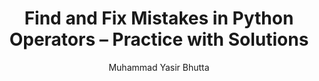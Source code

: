 ---
layout: find-fix-mistakes
title: "Find and Fix Mistakes in Python Operators – Practice with Solutions"
description: Sharpen your Python skills by identifying and correcting mistakes in operator usage. This hands-on practice guide covers common errors in arithmetic, logical, and comparison operators with clear solutions.
keywords: Python operators errors, find and fix Python mistakes, Python practice questions, operator bugs in Python, debug Python code, Python logical operator errors, Python comparison mistakes, Python operator exercises, Python beginner debugging
author: Muhammad Yasir Bhutta
course: python
topic: operators
show_toc: false
toc: toc/python.html
show_practice_progress: true
show_mini_project: false
prev: /ms-excel/docs/functions/what-is-functions.html
next: /ms-excel/docs/functions/sumif.html
breadcrumb:
  - title: Home
    url: /
  - title: Python
    url: /python/
  - title: Basics
    url: /python/docs/basics/
  - title: Operators
    url: /python/docs/operators/
---